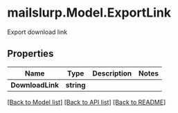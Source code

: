 # mailslurp.Model.ExportLink
Export download link
## Properties

Name | Type | Description | Notes
------------ | ------------- | ------------- | -------------
**DownloadLink** | **string** |  | 

[[Back to Model list]](../README#documentation-for-models) [[Back to API list]](../README#documentation-for-api-endpoints) [[Back to README]](../README)

